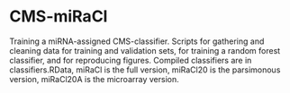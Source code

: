 # CMS-miRaCl
Training a miRNA-assigned CMS-classifier.
Scripts for gathering and cleaning data for training and validation sets, for training a random forest classifier, and for reproducing figures.
Compiled classifiers are in classifiers.RData, miRaCl is the full version, miRaCl20 is the parsimonous version, miRaCl20A is the microarray version. 